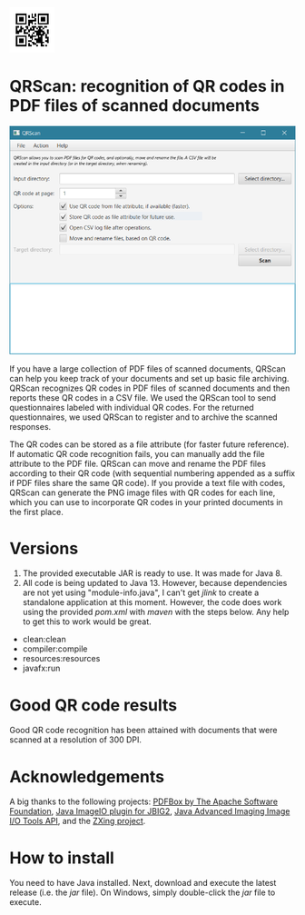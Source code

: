 ![QRScan](qrscan.png)
# QRScan: recognition of QR codes in PDF files of scanned documents

![QRScan screenshot main screen](qrscan_capture.png)

If you have a large collection of PDF files of scanned documents, QRScan can help you keep track of your documents and set up basic file archiving. QRScan recognizes QR codes in PDF files of scanned documents and then reports these QR codes in a CSV file. We used the QRScan tool to send questionnaires labeled with individual QR codes. For the returned questionnaires, we used QRScan to register and to archive the scanned responses.

The QR codes can be stored as a file attribute (for faster future reference). If automatic QR code recognition fails, you can manually add the file attribute to the PDF file. QRScan can move and rename the PDF files according to their QR code (with sequential numbering appended as a suffix if PDF files share the same QR code). If you provide a text file with codes, QRScan can generate the PNG image files with QR codes for each line, which you can use to incorporate QR codes in your printed documents in the first place.

# Versions 
1. The provided executable JAR is ready to use. It was made for Java 8. 
2. All code is being updated to Java 13. However, because dependencies are not yet using "module-info.java", I can't get _jlink_ to create a standalone application at this moment. However, the code does work using the provided _pom.xml_ with _maven_ with the steps below. Any help to get this to work would be great.
  - clean:clean
  - compiler:compile
  - resources:resources
  - javafx:run

# Good QR code results
Good QR code recognition has been attained with documents that were scanned at a resolution of 300 DPI. 

# Acknowledgements
A big thanks to the following projects: [PDFBox by The Apache Software Foundation](https://pdfbox.apache.org/), [Java ImageIO plugin for JBIG2](https://github.com/levigo/jbig2-imageio), [Java Advanced Imaging Image I/O Tools API](https://github.com/jai-imageio/jai-imageio-jpeg2000), and the [ZXing project](https://github.com/zxing).

# How to install
You need to have Java installed. Next, download and execute the latest release (i.e. the *jar* file). On Windows, simply double-click the *jar* file to execute.
